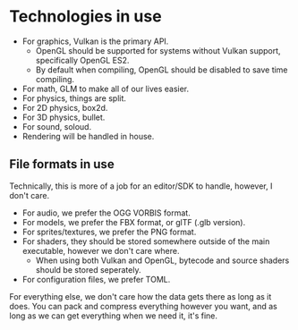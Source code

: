 # Technologies in use

- For graphics, Vulkan is the primary API.
  - OpenGL should be supported for systems without Vulkan support, specifically OpenGL ES2.
  - By default when compiling, OpenGL should be disabled to save time compiling.
- For math, GLM to make all of our lives easier.
- For physics, things are split.
- For 2D physics, box2d.
- For 3D physics, bullet.
- For sound, soloud.
- Rendering will be handled in house.

## File formats in use

Technically, this is more of a job for an editor/SDK to handle, however, I don't care.

- For audio, we prefer the OGG VORBIS format.
- For models, we prefer the FBX format, or glTF (.glb version).
- For sprites/textures, we prefer the PNG format.
- For shaders, they should be stored somewhere outside of the main executable, however we don't care where.
  - When using both Vulkan and OpenGL, bytecode and source shaders should be stored seperately.
- For configuration files, we prefer TOML.

For everything else, we don't care how the data gets there as long as it does.
You can pack and compress everything however you want, and as long as we can get everything when we need it, it's fine.
